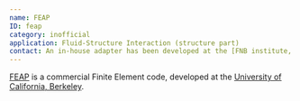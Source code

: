 ```yaml
---
name: FEAP
ID: feap
category: inofficial
application: Fluid-Structure Interaction (structure part)
contact: An in-house adapter has been developed at the [FNB institute, Technical University of Darmstadt](https://www.fnb.tu-darmstadt.de/).
---
```


[FEAP](http://projects.ce.berkeley.edu/feap/) is a commercial Finite Element code, developed at the [University of California, Berkeley](https://www.ce.berkeley.edu/).
